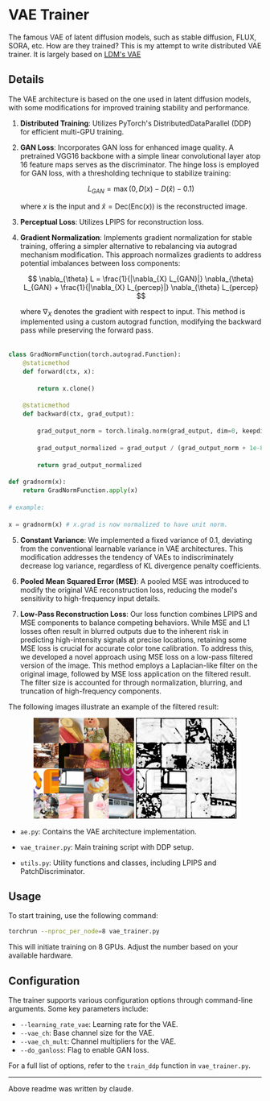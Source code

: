 # VAE Trainer

The famous VAE of latent diffusion models, such as stable diffusion, FLUX, SORA, etc. How are they trained? This is my attempt to write distributed VAE trainer. It is largely based on [LDM's VAE](https://arxiv.org/abs/2112.10752)


## Details

The VAE architecture is based on the one used in latent diffusion models, with some modifications for improved training stability and performance.

1. **Distributed Training**: Utilizes PyTorch's DistributedDataParallel (DDP) for efficient multi-GPU training.

2. **GAN Loss**: Incorporates GAN loss for enhanced image quality. A pretrained VGG16 backbone with a simple linear convolutional layer atop 16 feature maps serves as the discriminator. The hinge loss is employed for GAN loss, with a thresholding technique to stabilize training:

   $$ L_{GAN} = \max(0, D(x) - D(\hat{x}) - 0.1) $$

   where $x$ is the input and $\hat{x} = \text{Dec}(\text{Enc}(x))$ is the reconstructed image.

3. **Perceptual Loss**: Utilizes LPIPS for reconstruction loss.

4. **Gradient Normalization**: Implements gradient normalization for stable training, offering a simpler alternative to rebalancing via autograd mechanism modification. This approach normalizes gradients to address potential imbalances between loss components:

   $$ \nabla_{\theta} L = \frac{1}{|\nabla_{X} L_{GAN}|} \nabla_{\theta} L_{GAN} + \frac{1}{|\nabla_{X} L_{percep}|} \nabla_{\theta} L_{percep} $$

   where $\nabla_{X}$ denotes the gradient with respect to input. This method is implemented using a custom autograd function, modifying the backward pass while preserving the forward pass.

```python

class GradNormFunction(torch.autograd.Function):
    @staticmethod
    def forward(ctx, x):

        return x.clone()

    @staticmethod
    def backward(ctx, grad_output):

        grad_output_norm = torch.linalg.norm(grad_output, dim=0, keepdim=True)
    
        grad_output_normalized = grad_output / (grad_output_norm + 1e-8)

        return grad_output_normalized

def gradnorm(x):
    return GradNormFunction.apply(x)

# example:

x = gradnorm(x) # x.grad is now normalized to have unit norm.

```

5. **Constant Variance**: We implemented a fixed variance of 0.1, deviating from the conventional learnable variance in VAE architectures. This modification addresses the tendency of VAEs to indiscriminately decrease log variance, regardless of KL divergence penalty coefficients.

6. **Pooled Mean Squared Error (MSE)**: A pooled MSE was introduced to modify the original VAE reconstruction loss, reducing the model's sensitivity to high-frequency input details.

7. **Low-Pass Reconstruction Loss**: Our loss function combines LPIPS and MSE components to balance competing behaviors. While MSE and L1 losses often result in blurred outputs due to the inherent risk in predicting high-intensity signals at precise locations, retaining some MSE loss is crucial for accurate color tone calibration. To address this, we developed a novel approach using MSE loss on a low-pass filtered version of the image. This method employs a Laplacian-like filter on the original image, followed by MSE loss application on the filtered result. The filter size is accounted for through normalization, blurring, and truncation of high-frequency components.

The following images illustrate an example of the filtered result:

<center>
<img src="contents/ti2.png" alt="filtered" width="200"/>
<img src="contents/ti2_mask.png" alt="filtered" width="200"/>
</center>


- `ae.py`: Contains the VAE architecture implementation.

- `vae_trainer.py`: Main training script with DDP setup.

- `utils.py`: Utility functions and classes, including LPIPS and PatchDiscriminator.



## Usage

To start training, use the following command:

```bash
torchrun --nproc_per_node=8 vae_trainer.py
```

This will initiate training on 8 GPUs. Adjust the number based on your available hardware.

## Configuration

The trainer supports various configuration options through command-line arguments. Some key parameters include:

- `--learning_rate_vae`: Learning rate for the VAE.
- `--vae_ch`: Base channel size for the VAE.
- `--vae_ch_mult`: Channel multipliers for the VAE.
- `--do_ganloss`: Flag to enable GAN loss.

For a full list of options, refer to the `train_ddp` function in `vae_trainer.py`.

---
Above readme was written by claude.
